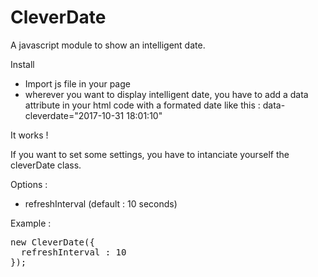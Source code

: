 # CleverDate
A javascript module to show an intelligent date.


Install

- Import js file in your page
- wherever you want to display intelligent date, you have to add a data attribute in your html code with a formated date like this : data-cleverdate="2017-10-31 18:01:10"


It works !

If you want to set some settings, you have to intanciate yourself the cleverDate class.

Options : 
- refreshInterval (default : 10 seconds)

Example :
<pre>
new CleverDate({
  refreshInterval : 10
});
</pre>
